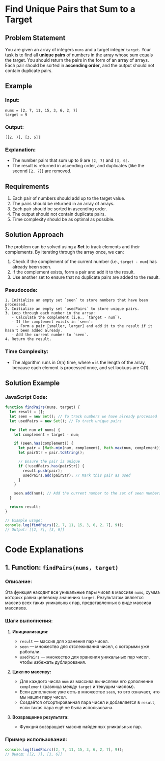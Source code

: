 # Find Unique Pairs that Sum to a Target

## Problem Statement

You are given an array of integers `nums` and a target integer `target`. Your task is to find all **unique pairs** of numbers in the array whose sum equals the target. You should return the pairs in the form of an array of arrays. Each pair should be sorted in **ascending order**, and the output should not contain duplicate pairs.

## Example

### Input:

```plaintext
nums = [2, 7, 11, 15, 3, 6, 2, 7]
target = 9
```

### Output:

```plaintext
[[2, 7], [3, 6]]
```

### Explanation:

- The number pairs that sum up to 9 are `[2, 7]` and `[3, 6]`.
- The result is returned in ascending order, and duplicates (like the second `[2, 7]`) are removed.

## Requirements

1. Each pair of numbers should add up to the target value.
2. The pairs should be returned in an array of arrays.
3. Each pair should be sorted in ascending order.
4. The output should not contain duplicate pairs.
5. Time complexity should be as optimal as possible.

## Solution Approach

The problem can be solved using a **Set** to track elements and their complements. By iterating through the array once, we can:

1. Check if the complement of the current number (i.e., `target - num`) has already been seen.
2. If the complement exists, form a pair and add it to the result.
3. Use another set to ensure that no duplicate pairs are added to the result.

### Pseudocode:

```
1. Initialize an empty set `seen` to store numbers that have been processed.
2. Initialize an empty set `usedPairs` to store unique pairs.
3. Loop through each number in the array:
   - Calculate the complement (i.e., `target - num`).
   - If the complement exists in `seen`:
     - Form a pair [smaller, larger] and add it to the result if it hasn't been added already.
   - Add the current number to `seen`.
4. Return the result.
```

### Time Complexity:

- The algorithm runs in O(n) time, where `n` is the length of the array, because each element is processed once, and set lookups are O(1).

## Solution Example

### JavaScript Code:

```javascript
function findPairs(nums, target) {
  let result = [];
  let seen = new Set(); // To track numbers we have already processed
  let usedPairs = new Set(); // To track unique pairs

  for (let num of nums) {
    let complement = target - num;

    if (seen.has(complement)) {
      let pair = [Math.min(num, complement), Math.max(num, complement)];
      let pairStr = pair.toString();

      // Ensure the pair is unique
      if (!usedPairs.has(pairStr)) {
        result.push(pair);
        usedPairs.add(pairStr); // Mark this pair as used
      }
    }

    seen.add(num); // Add the current number to the set of seen numbers
  }

  return result;
}

// Example usage:
console.log(findPairs([2, 7, 11, 15, 3, 6, 2, 7], 9));
// Output: [[2, 7], [3, 6]]
```

# Code Explanations

## 1. Function: `findPairs(nums, target)`

### Описание:

Эта функция находит все уникальные пары чисел в массиве `nums`, сумма которых равна целевому значению `target`. Результатом является массив всех таких уникальных пар, представленных в виде массива массивов.

### Шаги выполнения:

1. **Инициализация:**

   - `result` — массив для хранения пар чисел.
   - `seen` — множество для отслеживания чисел, с которыми уже работали.
   - `usedPairs` — множество для хранения уникальных пар чисел, чтобы избежать дублирования.

2. **Цикл по массиву:**

   - Для каждого числа `num` из массива вычисляем его дополнение `complement` (разница между `target` и текущим числом).
   - Если дополнение уже есть в множестве `seen`, то это означает, что мы нашли пару чисел.
   - Создаётся отсортированная пара чисел и добавляется в `result`, если такая пара ещё не была использована.

3. **Возвращение результата:**
   - Функция возвращает массив найденных уникальных пар.

### Пример использования:

```javascript
console.log(findPairs([2, 7, 11, 15, 3, 6, 2, 7], 9));
// Вывод: [[2, 7], [3, 6]]
```
